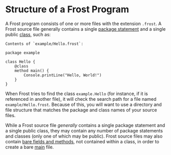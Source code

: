 Structure of a Frost Program
============================

A Frost program consists of one or more files with the extension `.frost`. A Frost source file
generally contains a single [package statement](packages.html) and a single public
[class](classes.html), such as:

    Contents of `example/Hello.frost`:

    package example

    class Hello {
        @class
        method main() {
            Console.printLine("Hello, World!")
        }
    }

When Frost tries to find the class `example.Hello` (for instance, if it is referenced in another
file), it will check the search path for a file named `example/Hello.frost`. Because of this, you
will want to use a directory and file structure that matches the package and class names of your
source files.

While a Frost source file *generally* contains a single package statement and a single public class,
they may contain any number of package statements and classes (only one of which may be public).
Frost source files may also contain [bare fields and methods](bareCode.html), not contained within a
class, in order to create a bare [main](main.html) file.